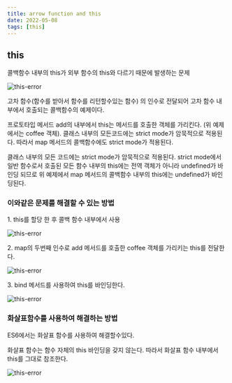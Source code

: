 ```yaml
---
title: arrow function and this 
date: 2022-05-08
tags: [this] 
---
```


## **this**

콜백함수 내부의 this가 외부 함수의 this와 다르기 때문에 발생하는 문제 

![this-error](/media/this-1.png)

고차 함수(함수를 받아서 함수를 리턴할수있는 함수) 의 인수로 전달되어 고차 함수 내부에서 호출되는 콜백함수의 예제이다. 

프로토타입 메서드 add의 내부에서 this는 메서드를 호출한 객체를 가리킨다. (위 예제에서는 coffee 객체). 클래스 내부의 모든코드에는 strict mode가 암묵적으로 적용된다. 따라서 map 메서드의 콜백함수에도 strict mode가 적용된다.

클래스 내부의 모든 코드에는 strict mode가 암묵적으로 적용된다. strict mode에서 일반 함수로서 호출된 모든 함수 내부의 this에는 전역 객체가 아니라 undefined가 바인딩 되므로 위 예제에서 map 메서드의 콜백함수 내부의 this에는 undefined가 바인딩된다. 

### **이와같은 문제를 해결할 수 있는 방법** 

1\. this를 할당 한 후 콜백 함수 내부에서 사용

![this-error](/media/this-2.png)

2\. map의 두번째 인수로 add 메서드를 호출한 coffee 객체를 가리키는 this를 전달한다. 

![this-error](/media/this-3.png)

3\. bind 메서드를 사용하여 this를 바인딩한다.

![this-error](/media/this-4.png)

### **화살표함수를 사용하여 해결하는 방법**

ES6에서는 화살표 함수를 사용하여 해결할수있다. 

화살표 함수는 함수 자체의 this 바인딩을 갖지 않는다. 따라서 화살표 함수 내부에서 this를 그대로 참조한다.

![this-error](/media/this-5.png)
